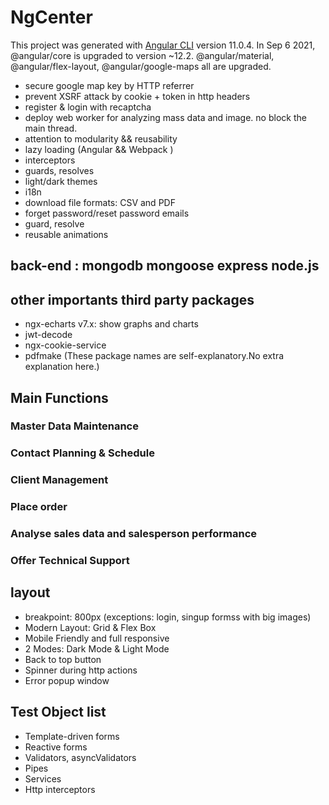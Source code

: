 # NgCenter

This project was generated with [Angular CLI](https://github.com/angular/angular-cli) version 11.0.4. In Sep 6 2021, @angular/core is upgraded to version ~12.2. @angular/material, @angular/flex-layout, @angular/google-maps all are upgraded.

- secure google map key by HTTP referrer
- prevent XSRF attack by cookie + token in http headers
- register & login with recaptcha
- deploy web worker for analyzing mass data and image. no block the main thread.
- attention to modularity && reusability
- lazy loading (Angular && Webpack )
- interceptors
- guards, resolves
- light/dark themes
- i18n
- download file formats: CSV and PDF
- forget password/reset password emails
- guard, resolve
- reusable animations

## back-end : mongodb mongoose express node.js

## other importants third party packages

- ngx-echarts v7.x: show graphs and charts
- jwt-decode
- ngx-cookie-service
- pdfmake
  (These package names are self-explanatory.No extra explanation here.)

## Main Functions

### Master Data Maintenance

### Contact Planning & Schedule

### Client Management

### Place order

### Analyse sales data and salesperson performance

### Offer Technical Support

## layout

- breakpoint: 800px (exceptions: login, singup formss with big images)
- Modern Layout: Grid & Flex Box
- Mobile Friendly and full responsive
- 2 Modes: Dark Mode & Light Mode
- Back to top button
- Spinner during http actions
- Error popup window

## Test Object list

- Template-driven forms
- Reactive forms
- Validators, asyncValidators
- Pipes
- Services
- Http interceptors
